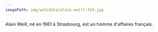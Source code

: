 ```yaml
---
imagePath: img/wikidata/alain-weill-324.jpg
---
```


Alain Weill, né en 1961 à Strasbourg, est un homme d'affaires français.
